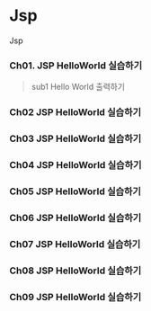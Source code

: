 # Jsp
Jsp

### Ch01. JSP HelloWorld 실습하기
>sub1 Hello World 출력하기

### Ch02 JSP HelloWorld 실습하기
### Ch03 JSP HelloWorld 실습하기
### Ch04 JSP HelloWorld 실습하기
### Ch05 JSP HelloWorld 실습하기
### Ch06 JSP HelloWorld 실습하기
### Ch07 JSP HelloWorld 실습하기
### Ch08 JSP HelloWorld 실습하기
### Ch09 JSP HelloWorld 실습하기


